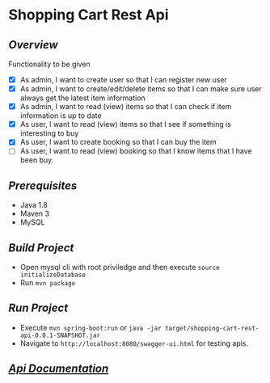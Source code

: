 # Shopping Cart Rest Api

## *Overview*

Functionality to be given
* [X] As admin, I want to create user so that I can register new user
* [X] As admin, I want to create/edit/delete items so that I can make sure user always get the latest item information
* [X] As admin, I want to read (view) items so that I can check if item information is up to date
* [X] As user, I want to read (view) items so that I see if something is interesting to buy
* [X] As user, I want to create booking so that I can buy the item
* [ ] As user, I want to read (view) booking so that I know items that I have been buy.

## *Prerequisites*
* Java 1.8
* Maven 3
* MySQL

## *Build Project*
* Open mysql cli with root priviledge and then execute `source initializeDatabase`
* Run `mvn package`


## *Run Project*
* Execute `mvn spring-boot:run` or `java -jar target/shopping-cart-rest-api-0.0.1-SNAPSHOT.jar`
* Navigate to `http://localhost:8080/swagger-ui.html` for testing apis.


## *[Api Documentation](apiDocs.md)*

